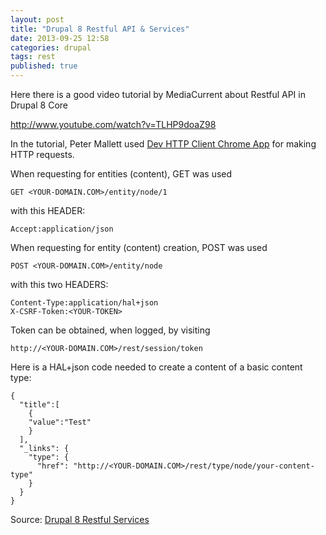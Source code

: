 ```yaml
---
layout: post
title: "Drupal 8 Restful API & Services"
date: 2013-09-25 12:58
categories: drupal
tags: rest
published: true
---
```


Here there is a good video tutorial by MediaCurrent about Restful API in Drupal 8 Core

http://www.youtube.com/watch?v=TLHP9doaZ98

In the tutorial, Peter Mallett used [Dev HTTP Client Chrome App](https://chrome.google.com/webstore/detail/dev-http-client/aejoelaoggembcahagimdiliamlcdmfm) for making HTTP requests.

When requesting for entities (content), GET was used

    GET <YOUR-DOMAIN.COM>/entity/node/1

with this HEADER:

    Accept:application/json

When requesting for entity (content) creation, POST was used

    POST <YOUR-DOMAIN.COM>/entity/node

with this two HEADERS:

    Content-Type:application/hal+json
    X-CSRF-Token:<YOUR-TOKEN>

Token can be obtained, when logged, by visiting

    http://<YOUR-DOMAIN.COM>/rest/session/token

Here is a HAL+json code needed to create a content of a basic content type:

    {
      "title":[
        {
        "value":"Test"
        }
      ],
      "_links": {
        "type": {
          "href": "http://<YOUR-DOMAIN.COM>/rest/type/node/your-content-type"
        }
      }
    }


Source: [Drupal 8 Restful Services](http://www.mediacurrent.com/blog/drupal-8-restful-services)
